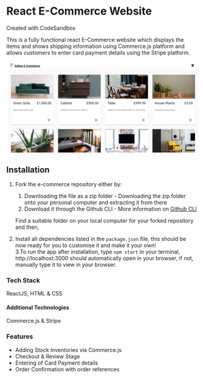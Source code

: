 # React E-Commerce Website
Created with CodeSandbox 

This is a fully functional react E-Commerce website which displays the items and shows shipping information using Commerce.js platform and allows customers to enter card payment details using the Stripe platform.

![Ecommerce_Website](src/assets/ecommerce.png)

## Installation


1. Fork the e-commerce repository
   either by:

   1. Downloading the file as a zip folder - Downloading the zip folder onto your personal computer and extracting it from there
   1. Download it through the Github CLI - More information on [Github CLI](https://cli.github.com/)


   Find a suitable folder on your local computer for your forked repository and then,
   
   
   
2. Install all dependencies listed in the ```package.json``` file, this should be now ready for you to customise it and make it your own!  
3.To run the app after installation, type ```npm start``` in your terminal, http://localhost:3000 should automatically open in your browser, if not, manually type it to view in your browser.


### Tech Stack

ReactJS, HTML & CSS

#### Additional Technologies

Commerce.js & Stripe

### Features

* Adding Stock inventories via Commerce.js
* Checkout & Review Stage
* Entering of Card Payment details
* Order Confirmation with order references

   
   




